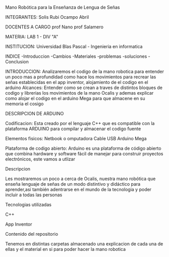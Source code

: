 Mano Robótica para la Enseñanza de Lengua de Señas

INTEGRANTES: Solis Rubi Ocampo Abril

DOCENTES A CARGO prof Nano prof Salamero

MATERIA: LAB 1 - DIV "A"

INSTITUCION: Universidad Blas Pascal - Ingenieria en informatica

INDICE -Introduccion -Cambios -Materiales -problemas -soluciones -Conclusion

INTRODUCCION: Analizaremos el codigo de la mano robotica para entender un poco mas a profundidad como hace los movimientos para recrear las señas establecidas en el app inventor, alojamiento de el codigo en el arduino
Alcances: Entender como se crean a traves de distintos bloques de codigo y librerias los movimientos de la mano Ocalis y ademas explicar como alojar el codigo en el arduino Mega para que almacene en su memoria el cosigo 

DESCRIPCION DE ARDUINO 

Codificacion: Esta creado por el lenguaje C++ que es compatible con la plataforma ARDUINO para compilar y almacenar el codigo fuente

Elementos fisicos: 
Netbook o omputadora 
Cable USB 
Arduino Mega

Plataforma de codigo abierto: 
Arduino es una plataforma de código abierto que combina hardware y software fácil de manejar para construir proyectos electrónicos, este vamos a utlizar 


Descripcion

Les mostraremos un poco a cerca de Ocalis, nuestra mano robótica que enseña lenguaje de señas de un modo distintivo y didáctico para aprender,así también adentrarse en el mundo de la tecnologia y poder incluir a todas las personas

Tecnologias utilizadas

C++

App Inventor

Contenido del repositorio

Tenemos en distintas carpetas almacenado una explicacion de cada una de ellas y el material en si para poder hacer la mano robotica

